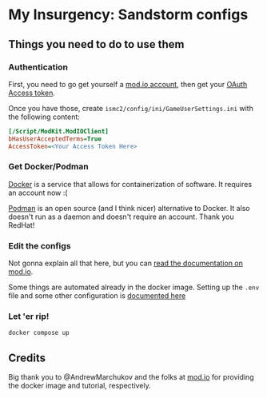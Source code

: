 # My Insurgency: Sandstorm configs

## Things you need to do to use them

### Authentication

First, you need to go get yourself a [mod.io account](https://mod.io/g), then get your [OAuth Access token](https://mod.io/me/access).

Once you have those, create `ismc2/config/ini/GameUserSettings.ini` with the following content:

```ini
[/Script/ModKit.ModIOClient]
bHasUserAcceptedTerms=True
AccessToken=<Your Access Token Here>
```

### Get Docker/Podman

[Docker](https://docker.com) is a service that allows for containerization of software. It requires an account now :(

[Podman](https://podman.io/) is an open source (and I think nicer) alternative to Docker. It also doesn't run as a daemon and doesn't require an account. Thank you RedHat!

### Edit the configs

Not gonna explain all that here, but you can [read the documentation on mod.io](https://mod.io/g/insurgencysandstorm/r/server-admin-guide).

Some things are automated already in the docker image. Setting up the `.env` file and some other configuration is [documented here](https://github.com/AndrewMarchukov/insurgency-sandstorm-server-dockerize)

### Let 'er rip!

```sh
docker compose up
```

## Credits

Big thank you to @AndrewMarchukov and the folks at [mod.io](https://mod.io) for providing the docker image and tutorial, respectively.
